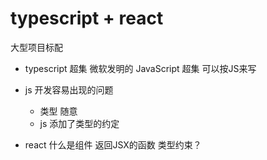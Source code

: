 # typescript + react
大型项目标配

- typescript 超集
    微软发明的
    JavaScript 超集
    可以按JS来写
- js 开发容易出现的问题
    - 类型 随意
    - js 添加了类型的约定


- react 什么是组件
    返回JSX的函数
    类型约束？














